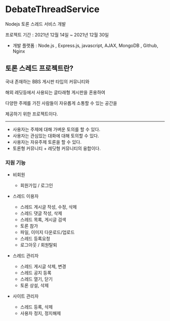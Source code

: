 # DebateThreadService
Nodejs 토론 스레드 서비스 개발


프로젝트 기간 : 2021년 12월 14일 ~ 2021년 12월 30일
* 개발 플랫폼 : Node.js , Express.js, javascript, AJAX,  MongoDB , Github, Nginx
  
  
 
  
  
 ## 토론 스레드 프로젝트란?
   
   국내 존재하는 BBS 게시판 타입의 커뮤니티와 
   
   해외 레딧등에서 사용되는 글타래형 게시판을 혼용하여
   
   다양한 주제를 가진 사람들이 자유롭게 소통할 수 있는 공간을 
   
   제공하기 위한 프로젝트이다.
   
  ------------------
 - 사용자는 주제에 대해 가벼운 토의를 할 수 있다.
 - 사용자는 관심있는 대화에 대해 토의할 수 있다.
 - 사용자는 자유주제 토론을 할 수 있다.
 - 토론형 커뮤니티 + 레딧형 커뮤니티의 융합이다.

### 지원 기능

* 비회원
  - 회원가입 / 로그인

* 스레드 이용자
  - 스레드 게시글 작성, 수정, 삭제
  - 스레드 댓글 작성, 삭제
  - 스레드 목록, 게시글 검색
  - 토론 참가
  - 파일, 이미지 다운로드/업로드
  - 스레드 등록요청
  - 로그아웃 / 회원탈퇴

* 스레드 관리자
  - 스레드 게시글 삭제, 변경
  - 스레드 공지 등록
  - 스레드 열기, 닫기
  - 토론 상설, 삭제

* 사이트 관리자
  - 스레드 등록, 삭제
  - 사용자 정지, 정지해제
